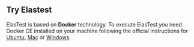 <div class="range range-xs-left">
<div class="cell-xs-10 cell-lg-6 text-md-left inset-md-right-80 cell-lg-push-1 offset-top-50 offset-lg-top-0">
<h2 id="content" class="h1">Try Elastest</h2>
<div class="offset-top-30 offset-md-top-50">
</div>
</div>
</div>

<p>ElasTest is based on <strong>Docker</strong> technology. To execute ElasTest you need Docker CE installed on your machine following the official instructions for <a href="https://docs.docker.com/engine/installation/linux/docker-ce/ubuntu/" target="_blank">Ubuntu</a>, <a href="https://docs.docker.com/docker-for-mac/install/" target="_blank">Mac</a> or <a href="https://docs.docker.com/docker-for-windows/install/" target="_blank">Windows</a>.
</p>

<div class="range range-xs-center">
  <div class="cell-xs-4 cell-lg-1 cell-lg-push-1" style="text-align: center;"><span class="icon mdi mdi-information-outline" style="display: inline-block; height: 100%; vertical-align: middle; color: #666666"></span><!--<img src="/docs/images/info.svg" style="border: none; display: inline-block; height: 100%; vertical-align: middle"/>--></div>
  <div class="cell-xs-8 cell-lg-11 cell-lg-push-11"><p><i>ElasTest is intended to be deployed on a dedicated server due to the considerable amount of modules and technologies that are part of it. If you really want ElasTest to show its true potential, it is strongly recommended to launch it in a powerful environment (see <a href="#system-specs">Recommended system specifications</a>). To deploy ElasTest in a dedicated server or in Amazon Web Services, please check section <a href="/docs/deploying/cloudformation">Deploying ElasTest</a>.</i></p></div>
</div>

<h4 class="holder-subtitle link-top">For Linux</h4>

```text
docker run --rm -v /var/run/docker.sock:/var/run/docker.sock elastest/platform start
```
Whatever platform you are using, you will see this output when ElasTest is ready:

```text
Starting ElasTest Platform (normal mode)...

Please wait a few seconds while we start the ElasTest services, the ElasTest URL will be shown when ready.

ElasTest Platform is available at http://localhost:37000
```

You can then open in your web browser the shown URL to access to ElasTest dashboard.

To stop ElasTest, press `Ctrl+C` in the shell used to start it. You can now try the [Hello world](your-first-test) project available by default when launching ElasTest.

<h4 class="holder-subtitle link-top">For Mac</h4>

<div class="range range-xs-center">
  <div class="cell-xs-4 cell-lg-1 cell-lg-push-1" style="text-align: center;"><span class="icon mdi mdi-information-outline" style="display: inline-block; height: 100%; vertical-align: middle; color: #666666"></span><!--<img src="/docs/images/info.svg" style="border: none; display: inline-block; height: 100%; vertical-align: middle"/>--></div>
  <div class="cell-xs-8 cell-lg-11 cell-lg-push-11"><p><i>ElasTest has not been fully tested on Mac OS. There could be unexpected bugs. If you find any issue, please report it <a href="/docs/support/">here</a>.</i></p></div>
</div>


```text
docker run --rm -v /var/run/docker.sock:/var/run/docker.sock elastest/platform start
```
<h4 class="holder-subtitle link-top">For Windows</h4>

<div class="range range-xs-center">
  <div class="cell-xs-4 cell-lg-1 cell-lg-push-1" style="text-align: center;"><span class="icon mdi mdi-information-outline" style="display: inline-block; height: 100%; vertical-align: middle; color: #666666"></span><!--<img src="/docs/images/info.svg" style="border: none; display: inline-block; height: 100%; vertical-align: middle"/>--></div>
  <div class="cell-xs-8 cell-lg-11 cell-lg-push-11"><p><i>ElasTest has not been fully tested on Windows. There could be unexpected bugs. If you find any issue, please report it <a href="/docs/support/">here</a>.</i></p></div>
</div>

***Docker for Windows***

```text
docker run --rm -v /var/run/docker.sock:/var/run/docker.sock elastest/platform start --server-address=localhost
```

***Docker Toolbox*** (_run it from your Docker Toolbox terminal_)

```text
docker run --rm -v /var/run/docker.sock:/var/run/docker.sock elastest/platform start --server-address=$(docker-machine ip)
```

<h4 class="holder-subtitle link-top">Updating ElasTest</h4>

To update ElasTest to the latest version available, just need to change `start` to `update` in the launching command. For example:

```text
docker run --rm -v /var/run/docker.sock:/var/run/docker.sock elastest/platform update
```

When all containers have been pulled you will see an output similiar to:

```text
Update finished successfully.
```

<h4 class="holder-subtitle link-top" id="system-specs">Recommended system specifications</h4>

ElasTest needs some minimun system specifications in order to run smoothly:

<table>
  <tr>
    <td>Processor</td>
    <td>1GHz or faster</td>
  </tr>
  <tr>
    <td>RAM</td>
    <td>8GB (highly recommended 16GB)</td>
  </tr>
  <tr>
    <td>SWAP</td>
    <td>4GB (if RAM < 16GB)</td>
  </tr>
  <tr>
    <td>Hard Disk</td>
    <td>30GB</td>
  </tr>
</table>

<br>

<!---
 Script for open external links in a new tab
-->
<script type="text/javascript" charset="utf-8">
      // Creating custom :external selector
      $.expr[':'].external = function(obj){
          return !obj.href.match(/^mailto\:/)
                  && (obj.hostname != location.hostname);
      };
      $(function(){
        $('a:external').addClass('external');
        $(".external").attr('target','_blank');
      })
</script>
